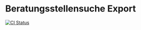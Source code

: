 Beratungsstellensuche Export
============================

[![CI Status](https://github.com/sabbelasichon/bzga_beratungsstellensuche_export/workflows/CI/badge.svg)](https://github.com/sabbelasichon/bzga_beratungsstellensuche_export/actions)
